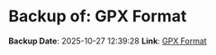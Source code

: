 # Backup of: GPX Format

**Backup Date**: 2025-10-27 12:39:28
**Link**: [GPX Format](https://przemienniki.net/export/przemienniki.gpx)
